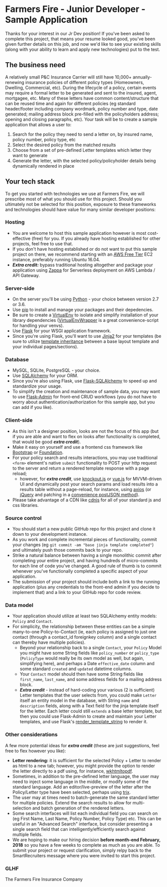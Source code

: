 # Farmers Fire - Junior Developer - Sample Application
Thanks for your interest in our Jr Dev position!  If you've been asked to complete this project, that means your resume looked good, you've been given further details on this job, and now we'd like to see your existing skills (along with your ability to learn and apply new technologies) put to the test.

## The business need
A relatively small P&C Insurance Carrier will still have 10,000+ annually-renewing insurance policies of different policy types (Homeowners, Dwelling, Commercial, etc).  During the lifecycle of a policy, certain events may require a formal letter to be generated and sent to the insured, agent, mortgagee, etc.  Many of these letters have common content/structure that can be reused time and again for different policies (eg standard header/footer including company wordmark, policy number and type, date generated; mailing address block pre-filled with the policyholders address; opening and closing paragraphs, etc).  Your task will be to create a sample application that allows a user to:

1. Search for the policy they need to send a letter on, by insured name, policy number, policy type, etc
2. Select the desired policy from the matched results
3. Choose from a set of pre-defined Letter templates which letter they want to generate
4. Generate the letter, with the selected policy/policyholder details being dynamically rendered in place

## Your tech stack
To get you started with technologies we use at Farmers Fire, we will prescribe most of what you should use for this project.  Should you ultimately not be selected for this position, exposure to these frameworks and technologies should have value for many similar developer positions:

### Hosting
* You are welcome to host this sample application however is most cost-effective (free) for you.  If you already have hosting established for other projects, feel free to use that.
* If you don't have hosting established or do not want to put this sample project on there, we recommend starting with an [AWS Free Tier](https://aws.amazon.com/free/) EC2 instance, preferably running Ubuntu 16.04.
* **_Extra credit:_** bypass traditional hosting altogether and package your application using [Zappa](https://www.zappa.io/) for Serverless deployment on AWS Lambda / API Gateway.

### Server-side
* On the server you'll be using [Python](https://www.python.org/) - your choice between version 2.7 or 3.6.
* Use [pip](https://pip.pypa.io/en/stable/quickstart/) to install and manage your packages and their depedencies.
* Be sure to create a [VirtualEnv](https://virtualenv.pypa.io/en/stable/) to isolate and simplify installation of your library dependencies ([VirtualEnvWrapper](https://virtualenvwrapper.readthedocs.io/en/latest/) is a great convenience-script for handling your venvs).
* Use [Flask](http://flask.pocoo.org/) for your WSGI application framework.
* Since you're using Flask, you'll want to use [Jinja2](http://jinja.pocoo.org/docs/2.10/) for your templates (be sure to utilize [template inheritance](http://jinja.pocoo.org/docs/2.10/templates/#template-inheritance) between a base layout template and your individual pages/sections).

### Database
* MySQL, SQLite, PostgreSQL - your choice.
* Use [SQLAlchemy](http://docs.sqlalchemy.org/en/latest/) for your ORM.
* Since you're also using Flask, use [Flask-SQLAlchemy](http://flask-sqlalchemy.pocoo.org/2.3/) to speed up and standardize your usage.  
* To simplify the creation and maintenance of sample data, you may want to use [Flask-Admin](http://flask-admin.readthedocs.io/en/latest/) for front-end CRUD workflows (you do not have to worry about authentication/authorization for this sample app, but you can add if you like).

### Client-side
* As this isn't a designer position, looks are not the focus of this app (but if you are able and want to flex on looks after functionality is completed, that would be good **_extra credit_**).
* Make it easy on yourself and use a frontend css framework like [Bootstrap](https://getbootstrap.com/) or [Foundation](https://foundation.zurb.com/).
* For your policy search and results interactions, you may use traditional `<form>` element's native `submit` functionality to POST your http request to the server and return a rendered template response with a page reload;
    * however, for **_extra credit_**, use [knockout.js](http://knockoutjs.com/) or [vue.js](https://vuejs.org/v2/guide/) for MVVM-driven UI and dynamically post your search params and load results into a results table without a page-reload, for instance, using [axios](https://github.com/axios/axios) (or [jQuery](https://jquery.com/) and patching in a [convenience postJSON method](https://gist.github.com/alexgann/c59b3330ba4402840b7dc692c1ea8a7e)).
* Please take advantage of a CDN like [cdnjs](https://cdnjs.com/) for all of your standard js and css libraries.

### Source control
* You should start a new public GitHub repo for this project and clone it down to your development instance.
* As you work and complete incremental pieces of functionality, commit your changes (eg `git commit -am "base jinja template completed"`) and ultimately push those commits back to your repo.
* Strike a natural balance between having a single monolithic commit after completing your entire project, and having hundreds of micro-commits for each line of code you've changed.  A good rule of thumb is to commit whenever you've functionally completed a specific aspect of your application.
* The submission of your project should include both a link to the running application (plus any credentials to the front-end admin if you decide to implement that) and a link to your GitHub repo for code review.

### Data model
* Your application should utilize at least two SQLAlchemy entity models: `Policy` and `Contact`.
* For simplicity, the relationship between these entities can be a simple many-to-one Policy-to-Contact (ie, each policy is assigned to just one contact (through a contact_id foreignkey column) and a single contact can thereby have multiple policies).
    * Beyond your relationship back to a single `Contact`, your `Policy` Model you might have some String fields like `policy_number` or `policy_type` (`PolicyType` would really be its own model as well, but again, simplifying here), and perhaps a Date `effective_date` column and some standard `created` and `updated` datetime columns.
    * Your `Contact` model should then have some String fields like `first_name`, `last_name`, and some address fields for a mailing address block.
    * **_Extra credit_** - instead of hard-coding your various (2 is sufficient) Letter templates that the user selects from, you could make `Letter` itself an entity model in the database, with String `name` and `description` fields, along with a Text field for the jinja template itself for the letter.  Each letter could still `extends` a base letter template, but then you could use Flask-Admin to create and maintain your Letter templates, and use Flask's [render_template_string](http://flask.pocoo.org/docs/0.12/api/#flask.render_template_string) to render it.

### Other considerations
A few more potential ideas for **_extra credit_** (these are just suggestions, feel free to flex however you like):
* **Letter rendering:** it is sufficient for the selected Policy + Letter to render as html to a new tab; however, you might provide the option to render the letter directly to a pdf using, for instance, [wkhtmltopdf](https://github.com/JazzCore/python-pdfkit).
* Sometimes, in addition to the pre-defined letter language, the user may need to inject some language in the middle, or modify some of the standard language.  Add an editor/live-preview of the letter after the Policy/Letter type have been selected, perhaps using [trix](https://trix-editor.org/).
* The user may at times need to batch-generate the same standard letter for multiple policies.  Extend the search results to allow for multi-selection and batch generation of the rendered letters.
* Some search interfaces will list each individual field you can search on (eg First Name, Last Name, Policy Number, Policy Type) etc.  This can be useful in an "Advanced Search" interface, but consider presenting a single search field that can intelligently/efficiently search against multiple fields.
* We are hoping to make our hiring decision **before month-end February, 2018** so you have a few weeks to complete as much as you are able.  To submit your project or request clarification, simply relpy back to the SmartRecruiters message where you were invited to start this project.

### GLHF
The Farmers Fire Insurance Company
